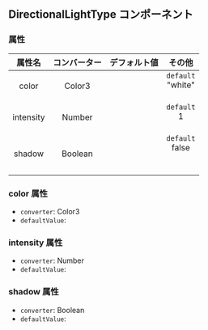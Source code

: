 ## DirectionalLightType コンポーネント
<!-- EDIT HERE(@Component)-->
<!-- /EDIT HERE-->
### 属性
<!-- DO NOT EDIT -->
<!-- ATTRS -->
| 属性名 | コンバーター | デフォルト値 | その他 |
|:------:|:------:|:------:|:------:|
| color | Color3 |  | `default`</br> "white"</br>    </br> |
| intensity | Number |  | `default`</br>1</br>    </br> |
| shadow | Boolean |  | `default`</br>false</br>    </br>  </br> |

<!-- /ATTRS -->
<!-- /DO NOT EDIT -->
### color 属性

 * `converter`: Color3
 * `defaultValue`: 

<!-- EDIT HERE(color)-->
<!-- /EDIT HERE-->
### intensity 属性

 * `converter`: Number
 * `defaultValue`: 

<!-- EDIT HERE(intensity)-->
<!-- /EDIT HERE-->
### shadow 属性

 * `converter`: Boolean
 * `defaultValue`: 

<!-- EDIT HERE(shadow)-->
<!-- /EDIT HERE-->
